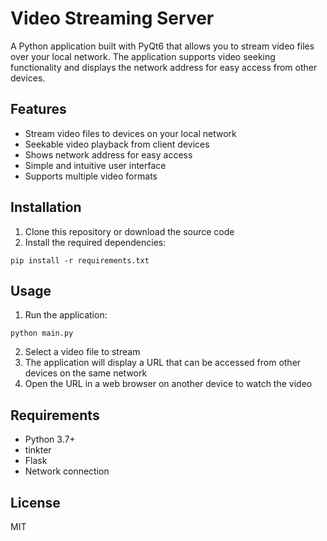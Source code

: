 # Video Streaming Server

A Python application built with PyQt6 that allows you to stream video files over your local network. The application supports video seeking functionality and displays the network address for easy access from other devices.

## Features

- Stream video files to devices on your local network
- Seekable video playback from client devices
- Shows network address for easy access
- Simple and intuitive user interface
- Supports multiple video formats

## Installation

1. Clone this repository or download the source code
2. Install the required dependencies:

```
pip install -r requirements.txt
```

## Usage

1. Run the application:

```
python main.py
```

2. Select a video file to stream
3. The application will display a URL that can be accessed from other devices on the same network
4. Open the URL in a web browser on another device to watch the video

## Requirements

- Python 3.7+
- tinkter
- Flask
- Network connection


## License

MIT 
